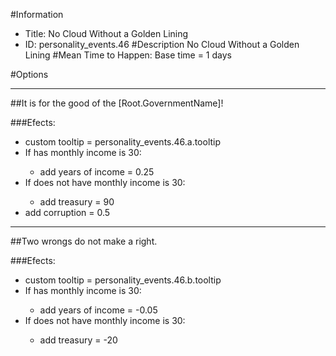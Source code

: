 #Information
 - Title: No Cloud Without a Golden Lining
 - ID: personality_events.46
#Description
No Cloud Without a Golden Lining
#Mean Time to Happen:
Base time = 1 days

#Options

___
##It is for the good of the [Root.GovernmentName]!

###Efects:<ul><li>custom tooltip = personality_events.46.a.tooltip</li><li>If has monthly income is 30:</li><ul><li>add years of income = 0.25</li></ul><li>If does not have monthly income is 30:</li><ul><li>add treasury = 90</li></ul><li>add corruption = 0.5</li></ul>

___
##Two wrongs do not make a right.

###Efects:<ul><li>custom tooltip = personality_events.46.b.tooltip</li><li>If has monthly income is 30:</li><ul><li>add years of income = -0.05</li></ul><li>If does not have monthly income is 30:</li><ul><li>add treasury = -20</li></ul></ul>

